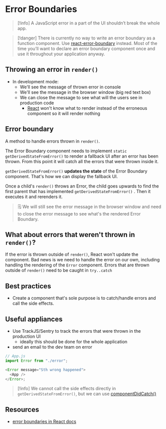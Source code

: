 # Error Boundaries

> [!info] A JavaScript error in a part of the UI shouldn’t break the whole app.

> [!danger] There is currently no way to write an error boundary as a function component. Use [react-error-boundary](https://github.com/bvaughn/react-error-boundary) instead.
> Most of the time you’ll want to declare an error boundary component once and use it throughout your application anyway.

## Throwing an error in `render()`

- In development mode:
  - We'll see the message of thrown error in console
  - We'll see the message in the browser window (big red text box)
  - We can close the message to see what will the users see in production code
    - [React](/Knowledge/React/index.md) won't know what to render instead of the erroneous component so it will render nothing

## Error boundary

A method to handle errors thrown in `render()`.

The Error Boundary component needs to implement `static getDerivedStateFromError()` to render a fallback UI after an error has been thrown. From this point it will catch all the errors that were thrown inside it.

`getDerivedStateFromError()` **updates the state** of the Error Boundary component. That's how we can display the fallback UI.

Once a child's `render()` throws an Error, the child goes upwards to find the first parent that has implemented `getDerivedStateFromError()` . Then it executes it and rerenders it.

> 🗒 We will still see the error message in the browser window and need to close the error message to see what's the rendered Error Boundary.

## What about errors that weren't thrown in `render()`?

If the error is thrown outside of `render()`, React won't update the component.
Bad news is we need to handle the error on our own, including handling the rendering of the `Error` component. Errors that are thrown outside of `render()` need to be caught in `try..catch`

## Best practices

- Create a component that's sole purpose is to catch/handle errors and call the side effects.

## Useful appliances

- Use TrackJS/Sentry to track the errors that were thrown in the production UI
  - ideally this should be done for the whole application
- send an email to the dev team on error

```js
// App.js
import Error from "./error";

<Error message="Sth wrong happened">
  <App />
</Error>;
```

> [!info] We cannot call the side effects directly in `getDerivedStateFromError()`, but we can use [componentDidCatch()](/<componentDidCatch()>)

## Resources

- [error boundaries in React docs](https://reactjs.org/docs/error-boundaries.html)
